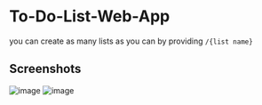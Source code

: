 # To-Do-List-Web-App
you can create as many lists as you can by providing `/{list name}`

## Screenshots

![image](https://user-images.githubusercontent.com/74971365/178118937-2fd4385e-0692-4881-9c1d-7c3dff5fae21.png)
![image](https://user-images.githubusercontent.com/74971365/178118941-dd6417de-4db9-4be9-bba3-f26d47cb36aa.png)
